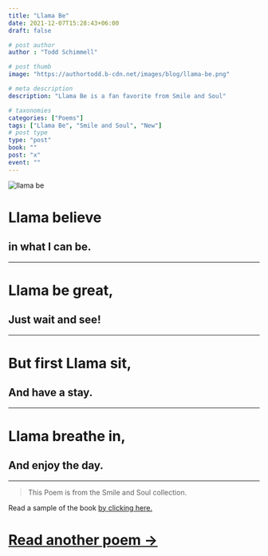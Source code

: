 ```yaml
---
title: "Llama Be"
date: 2021-12-07T15:28:43+06:00
draft: false

# post author
author : "Todd Schimmell"

# post thumb
image: "https://authortodd.b-cdn.net/images/blog/llama-be.png"

# meta description
description: "Llama Be is a fan favorite from Smile and Soul"

# taxonomies
categories: ["Poems"]
tags: ["Llama Be", "Smile and Soul", "New"]
# post type
type: "post"
book: ""
post: "x"
event: ""
---
```


![llama be](https://authortodd.b-cdn.net/images/blog/llama-be.png)


# Llama believe
## in what I can be.

---

# Llama be great,
## Just wait and see!

---

# But first Llama sit,
## And have a stay.

---

# Llama breathe in,
## And enjoy the day.

---

> This Poem is from the Smile and Soul collection.

Read a sample of the book [by clicking here.](/blog/smile-and-soul)

# [Read another poem ->](/blog/hair-stare)
